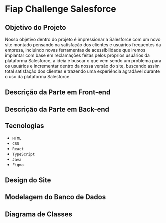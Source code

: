 # Fiap Challenge Salesforce

## Objetivo do Projeto
Nosso objetivo dentro do projeto é impressionar a Salesforce com um novo site  montado pensando na satisfação dos clientes e usuários frequentes da empresa, incluindo novas ferramentas de acessibilidade que iremos implantar com base em reclamações feitas pelos próprios usuários da plataforma Salesforce, a ideia é buscar o que vem sendo um problema para os usuários e incrementar dentro da nossa versão do site, buscando assim total satisfação dos clientes e trazendo uma experiência agradável durante o uso da plataforma Salesforce.

## Descrição da Parte em Front-end

## Descrição da Parte em Back-end

## Tecnologias
- `HTML`
- `CSS`
- `React`
- `TypeScript`
- `Java`
- `Figma`

## Design do Site

## Modelagem do Banco de Dados

## Diagrama de Classes
